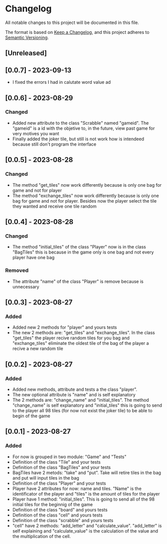 # Changelog

All notable changes to this project will be documented in this file.

The format is based on [Keep a Changelog](https://keepachangelog.com/en/1.0.0/),
and this project adheres to [Semantic Versioning](https://semver.org/spec/v2.0.0.html).

## [Unreleased]

## [0.0.7] - 2023-09-13

- I fixed the errors I had in calutate word value  ad 

## [0.0.6] - 2023-08-29

###  Changed

- Added new attribute to the class "Scrabble" named "gameid". The "gameid" is a id with the objetive to, in the future, view past game for very motives you want
- Finally added the joker tile, but still is not work how is intendeed because still don't program the interface

## [0.0.5] - 2023-08-28

###  Changed

- The method "get_tiles" now work differently because is only one bag for game and not for player
- The method "exchange_tiles" now work differently because is only one bag for game and not for player. Besides now the player select the tile they wanted and receive one tile random

## [0.0.4] - 2023-08-28

###  Changed

- The method "initial_tiles" of the class "Player" now is in the class "BagTiles" this is because in the game only is one bag and not every player have one bag

### Removed

- The attribute "name" of the class "Player" is remove because is unnecessary
 
## [0.0.3] - 2023-08-27

### Added

- Added new 2 methods for "player" and yours tests
- The new 2 methods are: "get_tiles" and "exchange_tiles". In the class "get_tiles" the player recive random tiles for you bag and "exchange_tiles" eliminate the oldest tile of the bag of the player a recive a new random tile

## [0.0.2] - 2023-08-27

### Added

- Added new methods, attribute and tests a the class "player".
- The new optional attribute is "name" and is self explanatory
- The 2 methods are: "change_name" and "initial_tiles". The method "change_name" is self explanatory and "initial_tiles" this is going to send to the player all 98 tiles (for now not exist the joker tile) to be able to begin of the game

## [0.0.1] - 2023-08-27

### Added

- For now is grouped in two module: "Game" and "Tests"
- Definition of the class "Tile" and your tests
- Definition of the class "BagTiles" and your tests
- BagTiles have 2 metods: "take" and "put". Take will retire tiles in the bag and put will input tiles in the bag
- Definition of the class "Player" and your tests
- Player have 2 attributes for now: name and tiles. "Name" is the identificator of the player and "tiles" is the amount of tiles for the player
- Player have 1 method: "initial_tiles". This is going to send all of the 98 initial tiles for the beginnig of the game
- Definition of the class "board" and yours tests
- Definition of the class "cell" and yours tests
- Definition of the class "scrabble" and yours tests
- "cell" have 2 methods: "add_letter" and "calculate_value". "add_letter" is self explaining and "calculate_value" is the calculation of the value and the multiplication of the cell.
